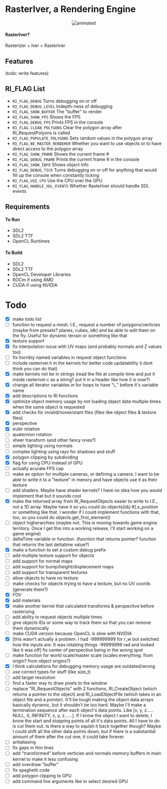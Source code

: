 # RasterIver, a Rendering Engine
<p align="center">
  <img src="https://mynameisthe.com/f/1749237242096-rasteriver_example.gif" alt="animated" >
</p>

#### RasterIver?
Rasterizer + Iver = RasterIver

## Features
(todo: write features)

## RI_FLAG List
- `RI_FLAG_DEBUG` Turns debugging on or off
- `RI_FLAG_DEBUG_LEVEL` Indepth-ness of debugging 
- `RI_FLAG_SHOW_BUFFER` The "buffer" to render
- `RI_FLAG_SHOW_FPS` Shows the FPS
- `RI_FLAG_DEBUG_FPS` Prints FPS in the console
- `RI_FLAG_CLEAN_POLYGONS` Clear the polygon array after RI_RequestPolyons is called
- `RI_FLAG_POPULATE_POLYGONS` Sets random values in the polygon array
- `RI_FLAG_BE_MASTER_RENDERER` Whether you want to use objects or to have direct access to the polygon array
- `RI_FLAG_SHOW_FRAME` Shows the current frame #
- `RI_FLAG_DEBUG_FRAME` Prints the current frame # in the console
- `RI_FLAG_SHOW_INFO` Shows object info
- `RI_FLAG_DEBUG_TICK` Turns debugging on or off for anything that would fill up the console when constantly ticking
- `RI_FLAG_USE_CPU` Use the CPU over the GPU
- `RI_FLAG_HANDLE_SDL_EVENTS` Whether RasterIver should handle SDL events

## Requirements
#### To Run
- SDL2
- SDL2 TTF
- OpenCL Runtimes
#### To Build
- SDL2
- SDL2 TTF
- OpenCL Developer Libraries
- ROCm if using AMD
- CUDA if using NVIDIA


# Todo
- [x] make todo list
- [ ] function to request a mesh. I.E., request a number of polygons/verticies (maybe from presets? planes, cubes, idk) and be able to edit them on the fly. Useful for dynamic terrain or something like that
- [x] texture support
- [x] fix interpolation issue with UV maps (and probably normals and Z values too)
- [ ] fix horribly named variables in request object functions
- [ ] include rasteriver.h in the kernels for better code updatability (i dont think you can do that)
- [x] make kernels not be in strings (read the file at compile time and put it inside rasteriver.c as a string? put it in a header like how it is now?)
- [x] change all iterator variables in for loops to have "i_" before it's variable name
- [x] add descriptions to RI functions
- [x] optimize object memory usage by not loading object data multiple times when the same object is requested
- [x] add checks for invalid/nonexistant files (files like object files & texture files)
- [x] perspective
- [x] euler rotation
- [ ] quaternion rotation
- [ ] sheer transform (and other fancy ones?)
- [ ] simple lighting using normals
- [ ] complex lighting using rays for shadows and stuff
- [x] polygon clipping by subdividing
- [x] flag for using CPU instead of GPU
- [ ] actually acurate FPS cap
- [ ] make an option for multiple cameras, or defining a camera. I want to be able to write it to a "texture" in menory and have objects use it as their texture
- [ ] add shaders. Maybe have shader kernels? I have no idea how you would implement that but it sounds cool
- [x] make the returned array from RI_RequestObjects easier to write to I.E., not a 1D array. Maybe have it so you could do objects[obj #].x_position or something like that. I wonder if I could implement functions with that, too, so you could do objects.get_first_element()
- [ ] object higherarchies (maybe not. This is moving towards game engine territory. Once I get this into a working release, I'll start working on a game engine)
- [ ] deltaTime variable or function. (function that returns pointer? function that returns the last deltatime value?)
- [x] make a function to set a custom debug prefix
- [ ] add multiple texture support for objects
- [ ] add support for normal maps
- [ ] add support for bump/height/displacement maps
- [ ] add support for transparent textures
- [ ] allow objects to have no texture
- [ ] make checks for objects trying to have a texture, but no UV coords (generate them?)
- [x] FOV
- [x] add materials
- [x] make another kernel that calculated transforms & perspective before rasterizing
- [ ] add ability to request objects multiple times 
- [ ] give objects IDs or some way to track them so that you can remove them dynamically
- [ ] make CUDA version because OpenCL is slow with NVIDIA
- [x] [this wasn't actually a problem. I had -999999999 for r_w but switched how the inputs are. It was rotatiing things -99999999 rad and looked like it was off] fix center of perspective being in the wrong spot
- [ ] make function for world scale/master scale (scales everything. from origin? from object origins?)
- [x] I think calculations for debugging memory usage are outdated/wrong
- [ ] use correct types for stuff (like size_t)
- [ ] add target resolution
- [ ] find a faster way to draw pixels to the window
- [ ] replace "RI_RequestObjects" with 2 functions, RI_CreateObject (which returns a pointer to the object) and RI_LoadObjectFile (which takes in an object file and a pointer). It'll be tough making the object data arrays basically dynamic, but it shouldn't be too hard. Maybe I'll make a termination sequence after each object's data points. Like [x, y, z..... NULL, 0, INFINITY, x, y, z......]. If I know the object I want to delete, I know the start and stopping points of all it's data points. All I have to do is cut them out. Is there a way to squish it back together though? Maybe I could shift all the other data points down, but if there is a substantial amount of them after the cut one, it could take forever.
- [ ] antialiasing
- [ ] fix gaps in thin lines
- [ ] add "transformed" before verticies and normals memory buffers in main kernel to make it less confusing
- [ ] add overdraw "buffer"
- [ ] fix spaghetti code
- [ ] add polygon clipping to GPU
- [ ] add command line arguments like to select desired GPU 
